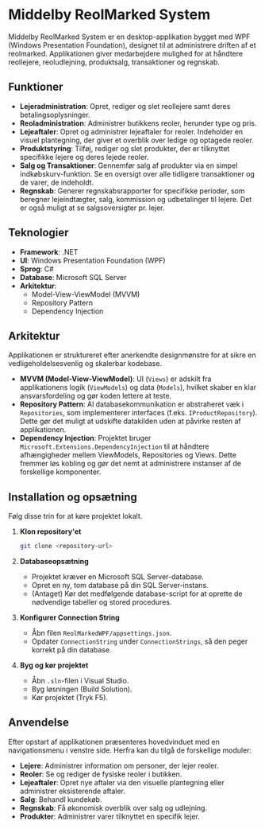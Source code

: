 # Middelby ReolMarked System

Middelby ReolMarked System er en desktop-applikation bygget med WPF (Windows Presentation Foundation), designet til at administrere driften af et reolmarked. Applikationen giver medarbejdere mulighed for at håndtere reollejere, reoludlejning, produktsalg, transaktioner og regnskab.

## Funktioner

* **Lejeradministration**: Opret, rediger og slet reollejere samt deres betalingsoplysninger.
* **Reoladministration**: Administrer butikkens reoler, herunder type og pris.
* **Lejeaftaler**: Opret og administrer lejeaftaler for reoler. Indeholder en visuel plantegning, der giver et overblik over ledige og optagede reoler.
* **Produktstyring**: Tilføj, rediger og slet produkter, der er tilknyttet specifikke lejere og deres lejede reoler.
* **Salg og Transaktioner**: Gennemfør salg af produkter via en simpel indkøbskurv-funktion. Se en oversigt over alle tidligere transaktioner og de varer, de indeholdt.
* **Regnskab**: Generer regnskabsrapporter for specifikke perioder, som beregner lejeindtægter, salg, kommission og udbetalinger til lejere. Det er også muligt at se salgsoversigter pr. lejer.

## Teknologier

* **Framework**: .NET
* **UI**: Windows Presentation Foundation (WPF)
* **Sprog**: C#
* **Database**: Microsoft SQL Server
* **Arkitektur**:
    * Model-View-ViewModel (MVVM)
    * Repository Pattern
    * Dependency Injection

## Arkitektur

Applikationen er struktureret efter anerkendte designmønstre for at sikre en vedligeholdelsesvenlig og skalerbar kodebase.

* **MVVM (Model-View-ViewModel)**: UI (`Views`) er adskilt fra applikationens logik (`ViewModels`) og data (`Models`), hvilket skaber en klar ansvarsfordeling og gør koden lettere at teste.
* **Repository Pattern**: Al databasekommunikation er abstraheret væk i `Repositories`, som implementerer interfaces (f.eks. `IProductRepository`). Dette gør det muligt at udskifte datakilden uden at påvirke resten af applikationen.
* **Dependency Injection**: Projektet bruger `Microsoft.Extensions.DependencyInjection` til at håndtere afhængigheder mellem ViewModels, Repositories og Views. Dette fremmer løs kobling og gør det nemt at administrere instanser af de forskellige komponenter.

## Installation og opsætning

Følg disse trin for at køre projektet lokalt.

1.  **Klon repository'et**
    ```bash
    git clone <repository-url>
    ```

2.  **Databaseopsætning**
    * Projektet kræver en Microsoft SQL Server-database.
    * Opret en ny, tom database på din SQL Server-instans.
    * (Antaget) Kør det medfølgende database-script for at oprette de nødvendige tabeller og stored procedures.

3.  **Konfigurer Connection String**
    * Åbn filen `ReolMarkedWPF/appsettings.json`.
    * Opdater `ConnectionString` under `ConnectionStrings`, så den peger korrekt på din database.

4.  **Byg og kør projektet**
    * Åbn `.sln`-filen i Visual Studio.
    * Byg løsningen (Build Solution).
    * Kør projektet (Tryk F5).

## Anvendelse

Efter opstart af applikationen præsenteres hovedvinduet med en navigationsmenu i venstre side. Herfra kan du tilgå de forskellige moduler:

* **Lejere**: Administrer information om personer, der lejer reoler.
* **Reoler**: Se og rediger de fysiske reoler i butikken.
* **Lejeaftaler**: Opret nye aftaler via den visuelle plantegning eller administrer eksisterende aftaler.
* **Salg**: Behandl kundekøb.
* **Regnskab**: Få økonomisk overblik over salg og udlejning.
* **Produkter**: Administrer varer tilknyttet en specifik lejer.
